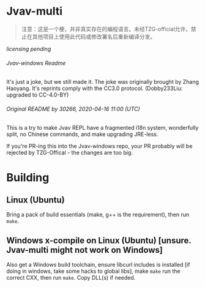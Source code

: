 # Jvav-multi

> 注意：这是一个梗，并非真实存在的编程语言。未经TZG-official允许，禁止在其他项目上使用此代码或修改署名后重新编译分发。

*licensing pending*

###### Jvav-windows Readme

It's just a joke, but we still made it. The joke was originally brought by Zhang Haoyang.
It's reprints comply with the CC3.0 protocol. (Dobby233Liu: upgraded to CC-4.0-BY)

###### Original README by 30266, 2020-04-16 11:00 (UTC)

This is a try to make Jvav REPL have a fragmented i18n system, wonderfully split, no Chinese commands, and make upgrading JRE-less.

If you're PR-ing this into the Jvav-windows repo, your PR probably will be rejected by TZG-Offical - the changes are too big.

# Building
## Linux (Ubuntu)
Bring a pack of build essentials (make, g++ is the requirement), then run `make`.
## Windows x-compile on Linux (Ubuntu) \[unsure. Jvav-multi might not work on Windows\]
Also get a Windows build toolchain, ensure libcurl includes is installed \[if doing in windows, take some hacks to global libs\], make `make` run the correct CXX, then run `make`. Copy DLL(s) if needed.